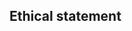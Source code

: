 ## Ethical statement

<!--https://www.microbiologyresearch.org/prepare-an-article#8-->

<!--Any experimental work with humans or animals must include a statement that the Ethical-->
<!--Committee of the institution in which the work was done has approved the work. This-->
<!--includes research which uses samples obtained through routine diagnostic procedures or-->
<!--treatments. For human work we also require a statement regarding informed consent.-->

<!--We will not accept articles in which the ethical aspects are open to doubt, and-->
<!--encourage all authors to consult the relevant EQUATOR guidelines for reporting-->
<!--experiments involving humans or animals.-->


